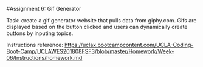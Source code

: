 #Assignment 6: Gif Generator

Task: create a gif generator website that pulls data from giphy.com. Gifs are displayed based on the button clicked and users can dynamically create buttons by inputing topics.

Instructions reference: https://uclax.bootcampcontent.com/UCLA-Coding-Boot-Camp/UCLAWES201808FSF3/blob/master/Homework/Week-06/Instructions/homework.md